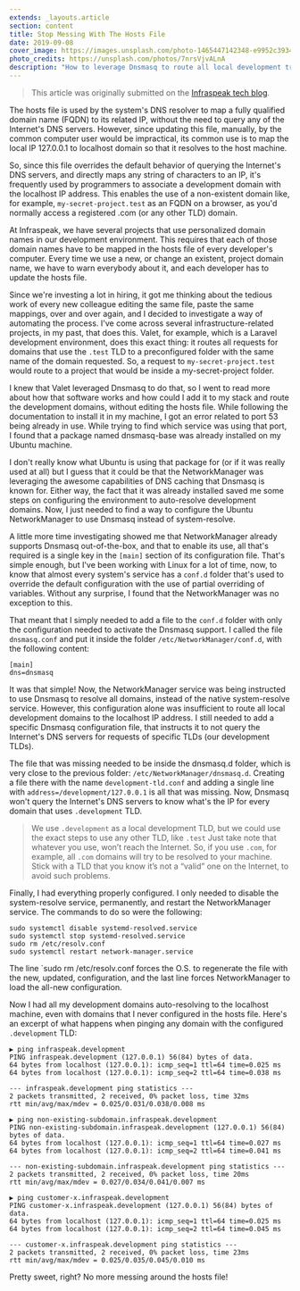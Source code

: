 ```yaml
---
extends: _layouts.article
section: content
title: Stop Messing With The Hosts File
date: 2019-09-08
cover_image: https://images.unsplash.com/photo-1465447142348-e9952c393450?ixlib=rb-1.2.1&ixid=eyJhcHBfaWQiOjEyMDd9&auto=format&fit=crop&w=968&q=80
photo_credits: https://unsplash.com/photos/7nrsVjvALnA
description: "How to leverage Dnsmasq to route all local development traffic to localhost."
---
```


> This article was originally submitted on the [Infraspeak tech blog](https://medium.com/infraspeak/c).

The hosts file is used by the system's DNS resolver to map a fully qualified domain name (FQDN) to its related IP, without the need to query any of the Internet's DNS servers. However, since updating this file, manually, by the common computer user would be impractical, its common use is to map the local IP 127.0.0.1 to localhost domain so that it resolves to the host machine.

So, since this file overrides the default behavior of querying the Internet's DNS servers, and directly maps any string of characters to an IP, it's frequently used by programmers to associate a development domain with the localhost IP address. This enables the use of a non-existent domain like, for example, `my-secret-project.test` as an FQDN on a browser, as you'd normally access a registered .com (or any other TLD) domain.

At Infraspeak, we have several projects that use personalized domain names in our development environment. This requires that each of those domain names have to be mapped in the hosts file of every developer's computer. Every time we use a new, or change an existent, project domain name, we have to warn everybody about it, and each developer has to update the hosts file.

Since we're investing a lot in hiring, it got me thinking about the tedious work of every new colleague editing the same file, paste the same mappings, over and over again, and I decided to investigate a way of automating the process. I've come across several infrastructure-related projects, in my past, that does this. Valet, for example, which is a Laravel development environment, does this exact thing: it routes all requests for domains that use the `.test` TLD to a preconfigured folder with the same name of the domain requested. So, a request to `my-secret-project.test` would route to a project that would be inside a my-secret-project folder.

I knew that Valet leveraged Dnsmasq to do that, so I went to read more about how that software works and how could I add it to my stack and route the development domains, without editing the hosts file. While following the documentation to install it in my machine, I got an error related to port 53 being already in use. While trying to find which service was using that port, I found that a package named dnsmasq-base was already installed on my Ubuntu machine.

I don't really know what Ubuntu is using that package for (or if it was really used at all) but I guess that it could be that the NetworkManager was leveraging the awesome capabilities of DNS caching that Dnsmasq is known for. Either way, the fact that it was already installed saved me some steps on configuring the environment to auto-resolve development domains. Now, I just needed to find a way to configure the Ubuntu NetworkManager to use Dnsmasq instead of system-resolve.

A little more time investigating showed me that NetworkManager already supports Dnsmasq out-of-the-box, and that to enable its use, all that's required is a single key in the `[main]` section of its configuration file. That's simple enough, but I've been working with Linux for a lot of time, now, to know that almost every system's service has a `conf.d` folder that's used to override the default configuration with the use of partial overriding of variables. Without any surprise, I found that the NetworkManager was no exception to this.

That meant that I simply needed to add a file to the `conf.d` folder with only the configuration needed to activate the Dnsmasq support. I called the file `dnsmasq.conf` and put it inside the folder `/etc/NetworkManager/conf.d`, with the following content:

```
[main]
dns=dnsmasq
```

It was that simple! Now, the NetworkManager service was being instructed to use Dnsmasq to resolve all domains, instead of the native system-resolve service. However, this configuration alone was insufficient to route all local development domains to the localhost IP address. I still needed to add a specific Dnsmasq configuration file, that instructs it to not query the Internet's DNS servers for requests of specific TLDs (our development TLDs).

The file that was missing needed to be inside the dnsmasq.d folder, which is very close to the previous folder: `/etc/NetworkManager/dnsmasq.d`. Creating a file there with the name `development-tld.conf` and adding a single line with `address=/development/127.0.0.1` is all that was missing. Now, Dnsmasq won't query the Internet's DNS servers to know what's the IP for every domain that uses `.development` TLD.

> We use `.development` as a local development TLD, but we could use the exact steps to use any other TLD, like `.test` Just take note that whatever you use, won’t reach the Internet. So, if you use `.com`, for example, all `.com` domains will try to be resolved to your machine. Stick with a TLD that you know it’s not a “valid” one on the Internet, to avoid such problems.

Finally, I had everything properly configured. I only needed to disable the system-resolve service, permanently, and restart the NetworkManager service. The commands to do so were the following:

```
sudo systemctl disable systemd-resolved.service
sudo systemctl stop systemd-resolved.service
sudo rm /etc/resolv.conf
sudo systemctl restart network-manager.service
```

The line `sudo rm /etc/resolv.conf forces the O.S. to regenerate the file with the new, updated, configuration, and the last line forces NetworkManager to load the all-new configuration.

Now I had all my development domains auto-resolving to the localhost machine, even with domains that I never configured in the hosts file. Here's an excerpt of what happens when pinging any domain with the configured `.development` TLD:

```
▶ ping infraspeak.development
PING infraspeak.development (127.0.0.1) 56(84) bytes of data.
64 bytes from localhost (127.0.0.1): icmp_seq=1 ttl=64 time=0.025 ms
64 bytes from localhost (127.0.0.1): icmp_seq=2 ttl=64 time=0.038 ms

--- infraspeak.development ping statistics ---
2 packets transmitted, 2 received, 0% packet loss, time 32ms
rtt min/avg/max/mdev = 0.025/0.031/0.038/0.008 ms

▶ ping non-existing-subdomain.infraspeak.development
PING non-existing-subdomain.infraspeak.development (127.0.0.1) 56(84) bytes of data.
64 bytes from localhost (127.0.0.1): icmp_seq=1 ttl=64 time=0.027 ms
64 bytes from localhost (127.0.0.1): icmp_seq=2 ttl=64 time=0.041 ms

--- non-existing-subdomain.infraspeak.development ping statistics ---
2 packets transmitted, 2 received, 0% packet loss, time 20ms
rtt min/avg/max/mdev = 0.027/0.034/0.041/0.007 ms

▶ ping customer-x.infraspeak.development            
PING customer-x.infraspeak.development (127.0.0.1) 56(84) bytes of data.
64 bytes from localhost (127.0.0.1): icmp_seq=1 ttl=64 time=0.025 ms
64 bytes from localhost (127.0.0.1): icmp_seq=2 ttl=64 time=0.045 ms

--- customer-x.infraspeak.development ping statistics ---
2 packets transmitted, 2 received, 0% packet loss, time 23ms
rtt min/avg/max/mdev = 0.025/0.035/0.045/0.010 ms
```

Pretty sweet, right? No more messing around the hosts file!
